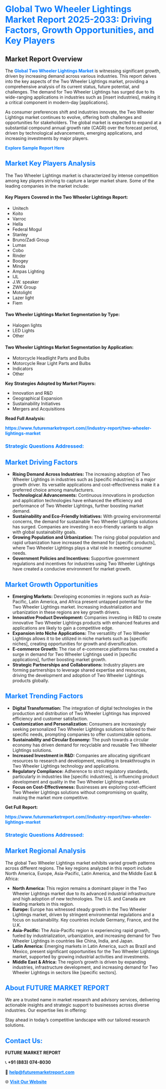 <h1 style="color: #007BFF;">Global Two Wheeler Lightings Market Report 2025-2033: Driving Factors, Growth Opportunities, and Key Players</h1>

<section id="overview">
<h2>Market Report Overview</h2>
<p>The <a href="https://www.futuremarketreport.com//industry-report/two-wheeler-lightings-market" style="color: #007BFF; text-decoration: none;"><strong>Global Two Wheeler Lightings Market</strong></a> is witnessing significant growth, driven by increasing demand across various industries. This report delves into the key aspects of the Two Wheeler Lightings market, providing a comprehensive analysis of its current status, future potential, and challenges. The demand for Two Wheeler Lightings has surged due to its wide-ranging applications in industries such as [insert industries], making it a critical component in modern-day [applications].</p>
<p>As consumer preferences shift and industries innovate, the Two Wheeler Lightings market continues to evolve, offering both challenges and opportunities for stakeholders. The global market is expected to expand at a substantial compound annual growth rate (CAGR) over the forecast period, driven by technological advancements, emerging applications, and increasing investments by major players.</p>
</section>

<section id="overview">
<p><a href="https://www.futuremarketreport.com//request-sample/reportId=87967" style="color: #007BFF; text-decoration: none;"><strong>Explore Sample Report Here</strong></a></p>
</section>

<section id="key-players">
<h2 style="color: #007BFF;">Market Key Players Analysis</h2>
<p>The Two Wheeler Lightings market is characterized by intense competition among key players striving to capture a larger market share. Some of the leading companies in the market include:</p>
<h4>Key Players Covered in the Two Wheeler Lightings Report:</h4>
<ul><li>Unitech</li><li>Koito</li><li>Varroc</li><li>Hella</li><li>Federal Mogul</li><li>Stanley</li><li>Bruno/Zadi Group</li><li>Lumax</li><li>Cobo</li><li>Rinder</li><li>Boogey</li><li>Minda</li><li>Ampas Lighting</li><li>IJL</li><li>J.W. speaker</li><li>ZWK Group</li><li>Motolight</li><li>Lazer light</li><li>Fiem</li></ul>
<h4>Two Wheeler Lightings Market Segmentation by Type:</h4>
<ul><li>Halogen lights</li><li>LED Lights</li><li>Other</li></ul>

<h4>Two Wheeler Lightings Market Segmentation by Application:</h4>
<ul><li>Motorcycle Headlight Parts and Bulbs</li><li>Motorcycle Rear Light Parts and Bulbs</li><li>Indicators</li><li>Other</li></ul>
<p><strong>Key Strategies Adopted by Market Players:</strong></p>
<ul>
<li>Innovation and R&D</li>
<li>Geographical Expansion</li>
<li>Sustainability Initiatives</li>
<li>Mergers and Acquisitions</li>
</ul>
</section>

<section>
<p><strong>Read Full Analysis: </strong></p><a href="https://www.futuremarketreport.com//industry-report/two-wheeler-lightings-market" style="color: #007BFF; text-decoration: none;"><strong>https://www.futuremarketreport.com//industry-report/two-wheeler-lightings-market</strong></a>
<h3 style="color: #007BFF;">Strategic Questions Addressed:</h3>
</section>

<section id="driving-factors">
<h2 style="color: #007BFF;">Market Driving Factors</h2>
<ul>
<li><strong>Rising Demand Across Industries:</strong> The increasing adoption of Two Wheeler Lightings in industries such as [specific industries] is a major growth driver. Its versatile applications and cost-effectiveness make it a preferred choice among manufacturers.</li>
<li><strong>Technological Advancements:</strong> Continuous innovations in production and application technologies have enhanced the efficiency and performance of Two Wheeler Lightings, further boosting market demand.</li>
<li><strong>Sustainability and Eco-Friendly Initiatives:</strong> With growing environmental concerns, the demand for sustainable Two Wheeler Lightings solutions has surged. Companies are investing in eco-friendly variants to align with global sustainability goals.</li>
<li><strong>Growing Population and Urbanization:</strong> The rising global population and rapid urbanization have increased the demand for [specific products], where Two Wheeler Lightings plays a vital role in meeting consumer needs.</li>
<li><strong>Government Policies and Incentives:</strong> Supportive government regulations and incentives for industries using Two Wheeler Lightings have created a conducive environment for market growth.</li>
</ul>
</section>

<section id="growth-opportunities">
<h2 style="color: #007BFF;">Market Growth Opportunities</h2>
<ul>
<li><strong>Emerging Markets:</strong> Developing economies in regions such as Asia-Pacific, Latin America, and Africa present untapped potential for the Two Wheeler Lightings market. Increasing industrialization and urbanization in these regions are key growth drivers.</li>
<li><strong>Innovative Product Development:</strong> Companies investing in R&D to create innovative Two Wheeler Lightings products with enhanced features and applications are likely to gain a competitive edge.</li>
<li><strong>Expansion into Niche Applications:</strong> The versatility of Two Wheeler Lightings allows it to be utilized in niche markets such as [specific niches], creating opportunities for growth and diversification.</li>
<li><strong>E-commerce Growth:</strong> The rise of e-commerce platforms has created a surge in demand for Two Wheeler Lightings used in [specific applications], further boosting market growth.</li>
<li><strong>Strategic Partnerships and Collaborations:</strong> Industry players are forming partnerships to leverage shared expertise and resources, driving the development and adoption of Two Wheeler Lightings products globally.</li>
</ul>
</section>

<section id="trending-factors">
<h2 style="color: #007BFF;">Market Trending Factors</h2>
<ul>
<li><strong>Digital Transformation:</strong> The integration of digital technologies in the production and distribution of Two Wheeler Lightings has improved efficiency and customer satisfaction.</li>
<li><strong>Customization and Personalization:</strong> Consumers are increasingly seeking personalized Two Wheeler Lightings solutions tailored to their specific needs, prompting companies to offer customizable options.</li>
<li><strong>Sustainability and Circular Economy:</strong> The push towards a circular economy has driven demand for recyclable and reusable Two Wheeler Lightings solutions.</li>
<li><strong>Increased Investment in R&D:</strong> Companies are allocating significant resources to research and development, resulting in breakthroughs in Two Wheeler Lightings technology and applications.</li>
<li><strong>Regulatory Compliance:</strong> Adherence to strict regulatory standards, particularly in industries like [specific industries], is influencing product development and quality in the Two Wheeler Lightings market.</li>
<li><strong>Focus on Cost-Effectiveness:</strong> Businesses are exploring cost-efficient Two Wheeler Lightings solutions without compromising on quality, making the market more competitive.</li>
</ul>
</section>

<section>
<p><strong>Get Full Report: </strong></p><a href="https://www.futuremarketreport.com//industry-report/two-wheeler-lightings-market" style="color: #007BFF; text-decoration: none;"><strong>https://www.futuremarketreport.com//industry-report/two-wheeler-lightings-market</strong></a>
<h3 style="color: #007BFF;">Strategic Questions Addressed:</h3>
</section>


<section id="regional-analysis">
<h2 style="color: #007BFF;">Market Regional Analysis</h2>
<p>The global Two Wheeler Lightings market exhibits varied growth patterns across different regions. The key regions analyzed in this report include North America, Europe, Asia-Pacific, Latin America, and the Middle East & Africa:</p>
<ul>
<li><strong>North America:</strong> This region remains a dominant player in the Two Wheeler Lightings market due to its advanced industrial infrastructure and high adoption of new technologies. The U.S. and Canada are leading markets in this region.</li>
<li><strong>Europe:</strong> Europe has witnessed steady growth in the Two Wheeler Lightings market, driven by stringent environmental regulations and a focus on sustainability. Key countries include Germany, France, and the U.K.</li>
<li><strong>Asia-Pacific:</strong> The Asia-Pacific region is experiencing rapid growth, fueled by industrialization, urbanization, and increasing demand for Two Wheeler Lightings in countries like China, India, and Japan.</li>
<li><strong>Latin America:</strong> Emerging markets in Latin America, such as Brazil and Mexico, present significant opportunities for the Two Wheeler Lightings market, supported by growing industrial activities and investments.</li>
<li><strong>Middle East & Africa:</strong> The region’s growth is driven by expanding industries, infrastructure development, and increasing demand for Two Wheeler Lightings in sectors like [specific sectors].</li>
</ul>
</section>

<footer>
<h2 style="color: #007BFF;">About FUTURE MARKET REPORT</h2>
<p>We are a trusted name in market research and advisory services, delivering actionable insights and strategic support to businesses across diverse industries. Our expertise lies in offering:</p>

<p>Stay ahead in today’s competitive landscape with our tailored research solutions.</p>

<h2 style="color: #007BFF;">Contact Us:</h2>
<p><strong>FUTURE MARKET REPORT</strong></p>
<p>📞 <strong>+91 (883) 074-8030</strong></p>
<p>📧 <strong><a href="mailto:help@futuremarketreport.com" style="color: #007BFF;">help@futuremarketreport.com</a></strong></p>
<p>🌐 <strong><a href="https://www.futuremarketreport.com/" style="color: #007BFF;">Visit Our Website</a></strong></p>
</footer>